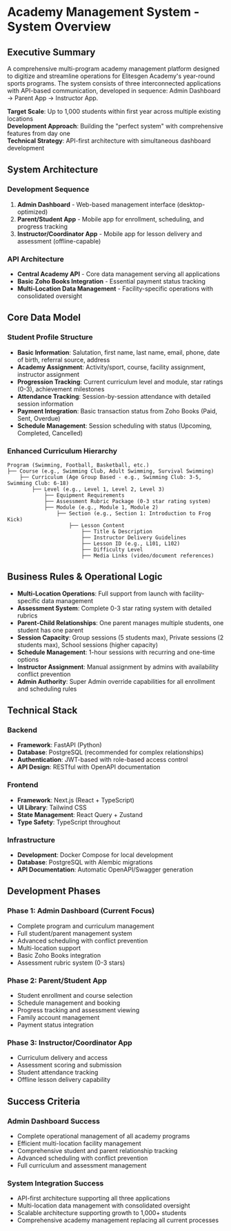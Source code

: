# Academy Management System - System Overview

## Executive Summary

A comprehensive multi-program academy management platform designed to digitize and streamline operations for Elitesgen Academy's year-round sports programs. The system consists of three interconnected applications with API-based communication, developed in sequence: Admin Dashboard → Parent App → Instructor App.

**Target Scale**: Up to 1,000 students within first year across multiple existing locations  
**Development Approach**: Building the "perfect system" with comprehensive features from day one  
**Technical Strategy**: API-first architecture with simultaneous dashboard development

## System Architecture

### Development Sequence
1. **Admin Dashboard** - Web-based management interface (desktop-optimized)
2. **Parent/Student App** - Mobile app for enrollment, scheduling, and progress tracking
3. **Instructor/Coordinator App** - Mobile app for lesson delivery and assessment (offline-capable)

### API Architecture
- **Central Academy API** - Core data management serving all applications
- **Basic Zoho Books Integration** - Essential payment status tracking
- **Multi-Location Data Management** - Facility-specific operations with consolidated oversight

## Core Data Model

### Student Profile Structure
- **Basic Information**: Salutation, first name, last name, email, phone, date of birth, referral source, address
- **Academy Assignment**: Activity/sport, course, facility assignment, instructor assignment
- **Progression Tracking**: Current curriculum level and module, star ratings (0-3), achievement milestones
- **Attendance Tracking**: Session-by-session attendance with detailed session information
- **Payment Integration**: Basic transaction status from Zoho Books (Paid, Sent, Overdue)
- **Schedule Management**: Session scheduling with status (Upcoming, Completed, Cancelled)

### Enhanced Curriculum Hierarchy
```
Program (Swimming, Football, Basketball, etc.)
├── Course (e.g., Swimming Club, Adult Swimming, Survival Swimming)
    ├── Curriculum (Age Group Based - e.g., Swimming Club: 3-5, Swimming Club: 6-18)
        ├── Level (e.g., Level 1, Level 2, Level 3)
            ├── Equipment Requirements
            ├── Assessment Rubric Package (0-3 star rating system)
            ├── Module (e.g., Module 1, Module 2)
                ├── Section (e.g., Section 1: Introduction to Frog Kick)
                    ├── Lesson Content
                        ├── Title & Description
                        ├── Instructor Delivery Guidelines
                        ├── Lesson ID (e.g., L101, L102)
                        ├── Difficulty Level
                        ├── Media Links (video/document references)
```

## Business Rules & Operational Logic

- **Multi-Location Operations**: Full support from launch with facility-specific data management
- **Assessment System**: Complete 0-3 star rating system with detailed rubrics
- **Parent-Child Relationships**: One parent manages multiple students, one student has one parent
- **Session Capacity**: Group sessions (5 students max), Private sessions (2 students max), School sessions (higher capacity)
- **Schedule Management**: 1-hour sessions with recurring and one-time options
- **Instructor Assignment**: Manual assignment by admins with availability conflict prevention
- **Admin Authority**: Super Admin override capabilities for all enrollment and scheduling rules

## Technical Stack

### Backend
- **Framework**: FastAPI (Python)
- **Database**: PostgreSQL (recommended for complex relationships)
- **Authentication**: JWT-based with role-based access control
- **API Design**: RESTful with OpenAPI documentation

### Frontend
- **Framework**: Next.js (React + TypeScript)
- **UI Library**: Tailwind CSS
- **State Management**: React Query + Zustand
- **Type Safety**: TypeScript throughout

### Infrastructure
- **Development**: Docker Compose for local development
- **Database**: PostgreSQL with Alembic migrations
- **API Documentation**: Automatic OpenAPI/Swagger generation

## Development Phases

### Phase 1: Admin Dashboard (Current Focus)
- Complete program and curriculum management
- Full student/parent management system
- Advanced scheduling with conflict prevention
- Multi-location support
- Basic Zoho Books integration
- Assessment rubric system (0-3 stars)

### Phase 2: Parent/Student App
- Student enrollment and course selection
- Schedule management and booking
- Progress tracking and assessment viewing
- Family account management
- Payment status integration

### Phase 3: Instructor/Coordinator App
- Curriculum delivery and access
- Assessment scoring and submission
- Student attendance tracking
- Offline lesson delivery capability

## Success Criteria

### Admin Dashboard Success
- Complete operational management of all academy programs
- Efficient multi-location facility management
- Comprehensive student and parent relationship tracking
- Advanced scheduling with conflict prevention
- Full curriculum and assessment management

### System Integration Success
- API-first architecture supporting all three applications
- Multi-location data management with consolidated oversight
- Scalable architecture supporting growth to 1,000+ students
- Comprehensive academy management replacing all current processes
